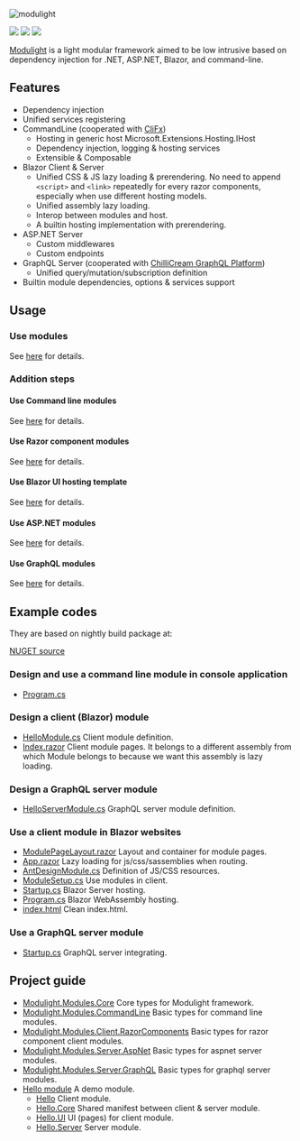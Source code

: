 ![modulight](https://socialify.git.ci/StardustDL/modulight/image?description=1&font=Bitter&forks=1&issues=1&language=1&owner=1&pulls=1&stargazers=1&theme=Light)

![](https://github.com/StardustDL/modulight/workflows/CI/badge.svg) ![](https://img.shields.io/github/license/StardustDL/modulight.svg) [![](https://buildstats.info/nuget/Modulight.Modules.Core)](https://www.nuget.org/packages/Modulight.Modules.Core/)

[Modulight](https://github.com/StardustDL/modulight) is a light modular framework aimed to be low intrusive based on dependency injection for .NET, ASP.NET, Blazor, and command-line.

## Features

- Dependency injection
- Unified services registering
- CommandLine (cooperated with [CliFx](https://github.com/Tyrrrz/CliFx))
  - Hosting in generic host Microsoft.Extensions.Hosting.IHost
  - Dependency injection, logging & hosting services
  - Extensible & Composable
- Blazor Client & Server
  - Unified CSS & JS lazy loading & prerendering. No need to append `<script>` and `<link>` repeatedly for every razor components, especially when use different hosting models.
  - Unified assembly lazy loading.
  - Interop between modules and host.
  - A builtin hosting implementation with prerendering.
- ASP.NET Server
  - Custom middlewares
  - Custom endpoints
- GraphQL Server (cooperated with [ChilliCream GraphQL Platform](https://github.com/ChilliCream/hotchocolate))
  - Unified query/mutation/subscription definition
- Builtin module dependencies, options & services support

## Usage

### Use modules

See [here](./src/Modulight.Modules.Core/README.md) for details.

### Addition steps

#### Use Command line modules

See [here](./src/Modulight.Modules.CommandLine/README.md) for details.

#### Use Razor component modules

See [here](./src/Modulight.Modules.Client.RazorComponents/README.md) for details.

#### Use Blazor UI hosting template

See [here](./src/Modulight.UI.Blazor/README.md) for details.

#### Use ASP.NET modules

See [here](./src/Modulight.Modules.Server.AspNet/README.md) for details.

#### Use GraphQL modules

See [here](./src/Modulight.Modules.Server.GraphQL/README.md) for details.

## Example codes

They are based on nightly build package at: 

[NUGET source](https://sparkshine.pkgs.visualstudio.com/StardustDL/_packaging/feed/nuget/v3/index.json)

### Design and use a command line module in console application

- [Program.cs](https://github.com/StardustDL/modulight/blob/master/test/Test.CommandLine/Program.cs)

### Design a client (Blazor) module

- [HelloModule.cs](https://github.com/StardustDL/modulight/blob/master/src/modules/hello/Delights.Modules.Hello/HelloModule.cs) Client module definition.
- [Index.razor](https://github.com/StardustDL/modulight/blob/master/src/modules/hello/Delights.Modules.Hello.UI/Pages/Index.razor) Client module pages. It belongs to a different assembly from which Module belongs to because we want this assembly is lazy loading.

### Design a GraphQL server module

- [HelloServerModule.cs](https://github.com/StardustDL/modulight/blob/master/src/modules/hello/Delights.Modules.Hello.Server/HelloServerModule.cs) GraphQL server module definition.

### Use a client module in Blazor websites

- [ModulePageLayout.razor](https://github.com/StardustDL/modulight/blob/master/src/Modulight.UI.Blazor/Layouts/ModulePageLayout.razor) Layout and container for module pages.
- [App.razor](https://github.com/StardustDL/modulight/blob/master/src/Modulight.UI.Blazor/App.razor) Lazy loading for js/css/sassemblies when routing.
- [AntDesignModule.cs](https://github.com/StardustDL/razorcomponents/blob/master/src/AntDesigns/AntDesignModule.cs) Definition of JS/CSS resources.
- [ModuleSetup.cs](https://github.com/StardustDL/delights/blob/master/src/Delights.Client.Shared/ModuleSetup.cs) Use modules in client.
- [Startup.cs](https://github.com/StardustDL/modulight/blob/master/test/Test.Modulights.UI/Startup.cs) Blazor Server hosting.
- [Program.cs](https://github.com/StardustDL/modulight/blob/master/test/Test.Modulights.UI.Wasm/Program.cs) Blazor WebAssembly hosting.
- [index.html](https://github.com/StardustDL/modulight/blob/master/test/Test.Modulights.UI.Wasm/wwwroot/index.html) Clean index.html.

### Use a GraphQL server module

- [Startup.cs](https://github.com/StardustDL/delights/blob/master/src/Delights.Api/Startup.cs) GraphQL server integrating.

## Project guide

- [Modulight.Modules.Core](./src/Modulight.Modules.Core/) Core types for Modulight framework.
- [Modulight.Modules.CommandLine](./src/Modulight.Modules.CommandLine/) Basic types for command line modules.
- [Modulight.Modules.Client.RazorComponents](./src/Modulight.Modules.Client.RazorComponents/) Basic types for razor component client modules.
- [Modulight.Modules.Server.AspNet](./src/Modulight.Modules.Server.AspNet/) Basic types for aspnet server modules.
- [Modulight.Modules.Server.GraphQL](./src/Modulight.Modules.Server.GraphQL/) Basic types for graphql server modules.
- [Hello module](./src/modules/hello/) A demo module.
  - [Hello](./src/modules/hello/Delights.Modules.Hello) Client module.
  - [Hello.Core](./src/modules/hello/Delights.Modules.Hello.Core) Shared manifest between client & server module.
  - [Hello.UI](./src/modules/hello/Delights.Modules.Hello.UI) UI (pages) for client module.
  - [Hello.Server](./src/modules/hello/Delights.Modules.Hello.Server) Server module.